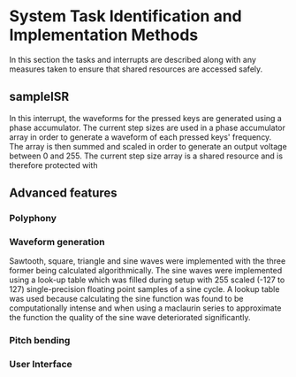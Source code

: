 # System Task Identification and Implementation Methods
In this section the tasks and interrupts are described along with any measures taken to ensure that shared resources are accessed safely.

## sampleISR
In this interrupt, the waveforms for the pressed keys are generated using a phase accumulator. The current step sizes are used in a phase accumulator array in order to generate a waveform of each pressed keys' frequency. The array is then summed and scaled in order to generate an output voltage between 0 and 255.  The current step size array is a shared resource and is therefore protected with 


## Advanced features
### Polyphony
### Waveform generation
Sawtooth, square, triangle and sine waves were implemented with the three former being calculated algorithmically. The sine waves were implemented using a look-up table which was filled during setup with 255 scaled (-127 to 127) single-precision floating point samples of a sine cycle. A lookup table was used because calculating the sine function was found to be computationally intense and when using a maclaurin series to approximate the function the quality of the sine wave deteriorated significantly. 
### Pitch bending
### User Interface
